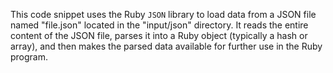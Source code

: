 This code snippet uses the Ruby `JSON` library to load data from a JSON file named "file.json" located in the "input/json" directory.  It reads the entire content of the JSON file, parses it into a Ruby object (typically a hash or array), and then makes the parsed data available for further use in the Ruby program.

